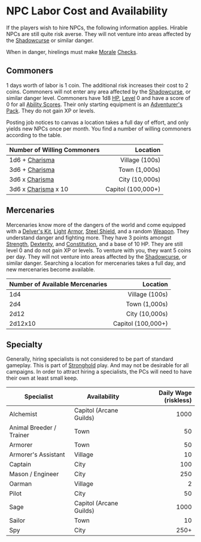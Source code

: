 # NPC Labor Cost and Availability

If the players wish to hire NPCs, the following information applies. Hirable NPCs are still quite risk averse. They will not venture into areas affected by the [Shadowcurse](../Hazards/Shadowcurse.md) or similar danger.

When in danger, hirelings must make [Morale](Morale%20System.md) [Checks](../Game%20Procedures/Check.md).

## Commoners

1 days worth of labor is 1 coin. The additional risk increases their cost to 2 coins. Commoners will not enter any area affected by the [Shadowcurse](../Hazards/Shadowcurse.md), or similar danger level. Commoners have 1d8 [HP](../Player%20Characters/Derived%20Statistics/Health%20Points.md), [Level](../Player%20Characters/Derived%20Statistics/Level.md) 0 and have a score of 0 for all [Ability Scores](../Player%20Characters/Chosen%20Statistics/Ability%20Scores.md). Their only starting equipment is an [Adventurer's Pack](../Items/Equipment/Individual%20Item%20Cards/Gear/100%20Coins/Adventurer's%20Pack.md). They do not gain XP or levels.

Posting job notices to canvas a location takes a full day of effort, and only yields new NPCs once per month. You find a number of willing commoners according to the table. 

|Number of Willing Commoners|Location|
|---------------------------|-------:|
|1d6 + [Charisma](../Player%20Characters/Chosen%20Statistics/Charisma.md)|Village (100s)|
|3d6 + [Charisma](../Player%20Characters/Chosen%20Statistics/Charisma.md)|Town (1,000s)|
|3d6 x [Charisma](../Player%20Characters/Chosen%20Statistics/Charisma.md)|City (10,000s)|
|3d6 x [Charisma](../Player%20Characters/Chosen%20Statistics/Charisma.md) x 10|Capitol (100,000+)|

## Mercenaries

Mercenaries know more of the dangers of the world and come equipped with a [Delver's Kit](../Items/Equipment/Delver's%20Kit.md), [Light](../Magic/Spells/Mythril%20Spells/Level%201/Light.md) [Armor](../Items/Equipment/Armor.md), [Steel Shield](../Items/Equipment/Individual%20Item%20Cards/Armors/Mundane%20Armors/Steel%20Shield.md), and a random [Weapon](../Items/Equipment/Weapons.md). They understand danger and fighting more. They have 3 points amongst [Strength](../Player%20Characters/Chosen%20Statistics/Strength.md), [Dexterity](../Player%20Characters/Chosen%20Statistics/Dexterity.md), and [Constitution](../Player%20Characters/Chosen%20Statistics/Constitution.md), and a base of 10 HP. They are still level 0 and do not gain XP or levels. To venture with you, they want 5 coins per day. They will not venture into areas affected by the [Shadowcurse](../Hazards/Shadowcurse.md), or similar danger. Searching a location for mercenaries takes a full day, and new mercenaries become available.

|Number of Available Mercenaries|Location|
|-------------------------------|-------:|
|1d4|Village (100s)|
|2d4|Town (1,000s)|
|2d12|City (10,000s)|
|2d12x10|Capitol (100,000+)|

## Specialty

Generally, hiring specialists is not considered to be part of standard gameplay. This is part of [Stronghold](../Economy/Detailed%20Prices/Relevant%20Prices/Strongholds.md) play. And may not be desirable for all campaigns. In order to attract hiring a specialists, the PCs will need to have their own at least small keep.

|Specialist|Availability|Daily Wage (riskless)|
|----------|------------|--------------------:|
|Alchemist|Capitol (Arcane Guilds)|1000|
|Animal Breeder / Trainer|Town|50|
|Armorer|Town|50|
|Armorer's Assistant|Village|10|
|Captain|City|100|
|Mason / Engineer|City|250|
|Oarman|Village|2|
|Pilot|City|50|
|Sage|Capitol (Arcane Guilds)|1000|
|Sailor|Town|10|
|Spy|City|250+|
